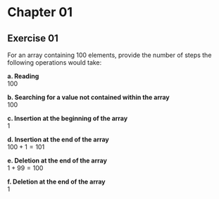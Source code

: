 
# Chapter 01

## Exercise 01

For an array containing 100 elements, provide the number of steps the following operations would take:

**a. Reading**  
$100$

**b. Searching for a value not contained within the array**  
$100$

**c. Insertion at the beginning of the array**  
$1$

**d. Insertion at the end of the array**  
$100 + 1 = 101$

**e. Deletion at the end of the array**  
$1 + 99 = 100$

**f. Deletion at the end of the array**  
$1$
